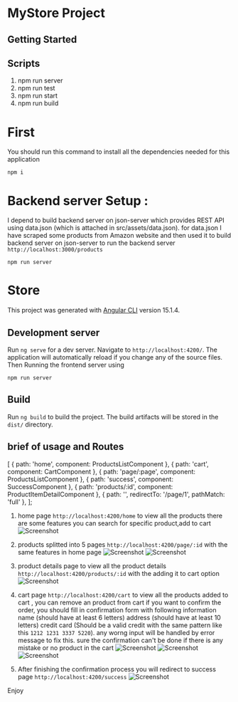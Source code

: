 # MyStore Project

## Getting Started

## Scripts

1. npm run server
2. npm run test
3. npm run start
4. npm run build

# First

You should run this command to install all the dependencies needed for this application

```
npm i

```

# Backend server Setup :

I depend to build backend server on json-server which provides REST API using data.json (which is attached in src/assets/data.json).
for data.json I have scraped some products from Amazon website and then used it to build backend server on json-server
to run the backend server
`http://localhost:3000/products`

```
npm run server
```

# Store

This project was generated with [Angular CLI](https://github.com/angular/angular-cli) version 15.1.4.

## Development server

Run `ng serve` for a dev server. Navigate to `http://localhost:4200/`. The application will automatically reload if you change any of the source files.
Then Running the frontend server using

```
npm run server
```

## Build

Run `ng build` to build the project. The build artifacts will be stored in the `dist/` directory.

## brief of usage and Routes

[
{ path: 'home', component: ProductsListComponent },
{ path: 'cart', component: CartComponent },
{ path: 'page/:page', component: ProductsListComponent },
{ path: 'success', component: SuccessComponent },
{ path: 'products/:id', component: ProductItemDetailComponent },
{ path: '', redirectTo: '/page/1', pathMatch: 'full' },
];

1. home page `http://localhost:4200/home`
   to view all the products there are some features you can search for specific product,add to cart
   ![Screenshot]('./screenShots/Searching_for_home.png')
2. products splitted into 5 pages `http://localhost:4200/page/:id` with the same features in home page
   ![Screenshot]('./screenShots/pagination.png')
   ![Screenshot]('./screenShots/Adding_Product_to_cart.png')
3. product details page to view all the product details `http://localhost:4200/products/:id` with the adding it to cart option
   ![Screenshot]('./screenShots/Adding_Product_to_car_2.png')
4. cart page `http://localhost:4200/cart` to view all the products added to cart , you can remove an product from cart
   if you want to confirm the order, you should fill in confirmation form with following information
   name (should have at least 6 letters)
   address (should have at least 10 letters)
   credit card (Should be a valid credit with the same pattern like this `1212 1231 3337 5220`).
   any worng input will be handled by error message to fix this.
   sure the confirmation can't be done if there is any mistake or no product in the cart
   ![Screenshot]('./screenShots/Cart.png')
   ![Screenshot]('./screenShots/empty_cart.png')
   ![Screenshot]('./screenShots/Searching_for_home.png')

5. After finishing the confirmation process you will redirect to success page `http://localhost:4200/success`
   ![Screenshot]('./screenShots/Done.png')

Enjoy

